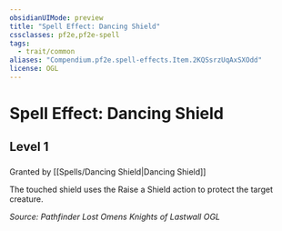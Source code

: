 ```yaml
---
obsidianUIMode: preview
title: "Spell Effect: Dancing Shield"
cssclasses: pf2e,pf2e-spell
tags:
  - trait/common
aliases: "Compendium.pf2e.spell-effects.Item.2KQSsrzUqAxSXOdd"
license: OGL
---
```

# Spell Effect: Dancing Shield
## Level 1
### 






Granted by [[Spells/Dancing Shield|Dancing Shield]]

The touched shield uses the Raise a Shield action to protect the target creature.

*Source: Pathfinder Lost Omens Knights of Lastwall*
*OGL*